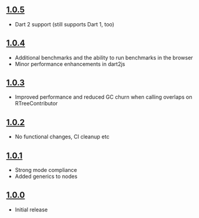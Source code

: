 ## [1.0.5](https://github.com/Workiva/r_tree/compare/1.0.4...1.0.5)

- Dart 2 support (still supports Dart 1, too)

## [1.0.4](https://github.com/Workiva/r_tree/compare/1.0.3...1.0.4)

- Additional benchmarks and the ability to run benchmarks in the browser
- Minor performance enhancements in dart2js

## [1.0.3](https://github.com/Workiva/r_tree/compare/1.0.2...1.0.3)

- Improved performance and reduced GC churn when calling overlaps on RTreeContributor

## [1.0.2](https://github.com/Workiva/r_tree/compare/1.0.1...1.0.2)

- No functional changes, CI cleanup etc

## [1.0.1](https://github.com/Workiva/r_tree/compare/1.0.0...1.0.1)

- Strong mode compliance
- Added generics to nodes

## [1.0.0](https://github.com/Workiva/r_tree/tree/1.0.0)

- Initial release